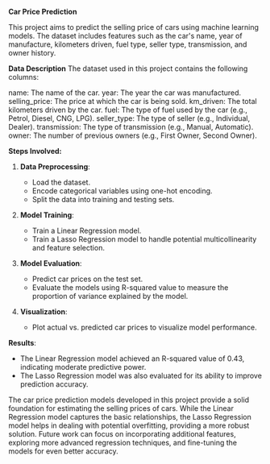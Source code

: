 **Car Price Prediction**

This project aims to predict the selling price of cars using machine learning models. The dataset includes features such as the car's name, year of manufacture, kilometers driven, fuel type, seller type, transmission, and owner history.


**Data Description**
The dataset used in this project contains the following columns:

name: The name of the car.
year: The year the car was manufactured.
selling_price: The price at which the car is being sold.
km_driven: The total kilometers driven by the car.
fuel: The type of fuel used by the car (e.g., Petrol, Diesel, CNG, LPG).
seller_type: The type of seller (e.g., Individual, Dealer).
transmission: The type of transmission (e.g., Manual, Automatic).
owner: The number of previous owners (e.g., First Owner, Second Owner).



**Steps Involved:**

1. **Data Preprocessing**:
    - Load the dataset.
    - Encode categorical variables using one-hot encoding.
    - Split the data into training and testing sets.

2. **Model Training**:
    - Train a Linear Regression model.
    - Train a Lasso Regression model to handle potential multicollinearity and feature selection.

3. **Model Evaluation**:
    - Predict car prices on the test set.
    - Evaluate the models using R-squared value to measure the proportion of variance explained by the model.

4. **Visualization**:
    - Plot actual vs. predicted car prices to visualize model performance.

**Results**:
- The Linear Regression model achieved an R-squared value of 0.43, indicating moderate predictive power.
- The Lasso Regression model was also evaluated for its ability to improve prediction accuracy.

The car price prediction models developed in this project provide a solid foundation for estimating the selling prices of cars. While the Linear Regression model captures the basic relationships, the Lasso Regression model helps in dealing with potential overfitting, providing a more robust solution. 
Future work can focus on incorporating additional features, exploring more advanced regression techniques, and fine-tuning the models for even better accuracy.
